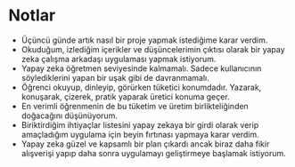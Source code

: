 
# Notlar

- Üçüncü günde artık nasıl bir proje yapmak istediğime karar verdim.
- Okuduğum, izlediğim içerikler ve düşüncelerimin çıktısı olarak bir yapay zeka çalışma arkadaşı uygulaması yapmak istiyorum.
- Yapay zeka öğretmen seviyesinde kalmamalı. Sadece kullanıcının söylediklerini yapan bir uşak gibi de davranmamalı.
- Öğrenci okuyup, dinleyip, görürken tüketici konumdadır. Yazarak, konuşarak, çizerek, pratik yaparak üretici konuma geçer.
- En verimli öğrenmenin de bu tüketim ve üretim birlikteliğinden doğacağını düşünüyorum.
- Biriktirdiğim ihtiyaçlar listesini yapay zekaya bir girdi olarak verip amaçladığım uygulama için beyin fırtınası yapmaya karar verdim.
- Yapay zeka güzel ve kapsamlı bir plan çıkardı ancak biraz daha fikir alışverişi yapıp daha sonra uygulamayı geliştirmeye başlamak istiyorum.
